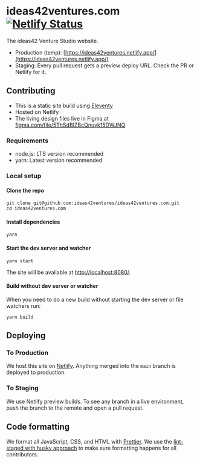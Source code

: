 # ideas42ventures.com [![Netlify Status](https://api.netlify.com/api/v1/badges/f9bb165d-6817-45fa-88ac-69fc6560e395/deploy-status)](https://app.netlify.com/sites/ideas42ventures/deploys)

The ideas42 Venture Studio website.

- Production (temp): [https://ideas42ventures.netlify.app/](https://ideas42ventures.netlify.app/)
- Staging: Every pull request gets a preview deploy URL. Check the PR or Netlify for it.

## Contributing

- This is a static site build using [Eleventy](https://www.11ty.dev/docs)
- Hosted on Netlify
- The living design files live in Figma at [figma.com/file/5ThSdBlZBcQnuyk15DWJNQ](https://www.figma.com/file/5ThSdBlZBcQnuyk15DWJNQ/Site?node-id=0%3A1)

### Requirements

- node.js: LTS version recommended
- yarn: Latest version recommended

### Local setup

#### Clone the repo

```
git clone git@github.com:ideas42ventures/ideas42ventures.com.git
cd ideas42ventures.com
```

#### Install dependencies

```
yarn
```

#### Start the dev server and watcher

```
yarn start
```

The site will be available at [http://localhost:8080/](http://localhost:8080/).

#### Build without dev server or watcher

When you need to do a new build without starting the dev server or file watchers run:

```
yarn build
```

## Deploying

### To Production

We host this site on [Netlify](https://www.netlify.com/). Anything merged into the `main` branch is deployed to production.

### To Staging

We use Netlify preview builds. To see any branch in a live environment, push the branch to the remote and open a pull request.

## Code formatting

We format all JavaScript, CSS, and HTML with [Prettier](https://prettier.io). We use the [lint-staged with husky approach](https://prettier.io/docs/en/precommit.html#option-1-lint-stagedhttpsgithubcomokonetlint-staged) to make sure formatting happens for all contributors.
